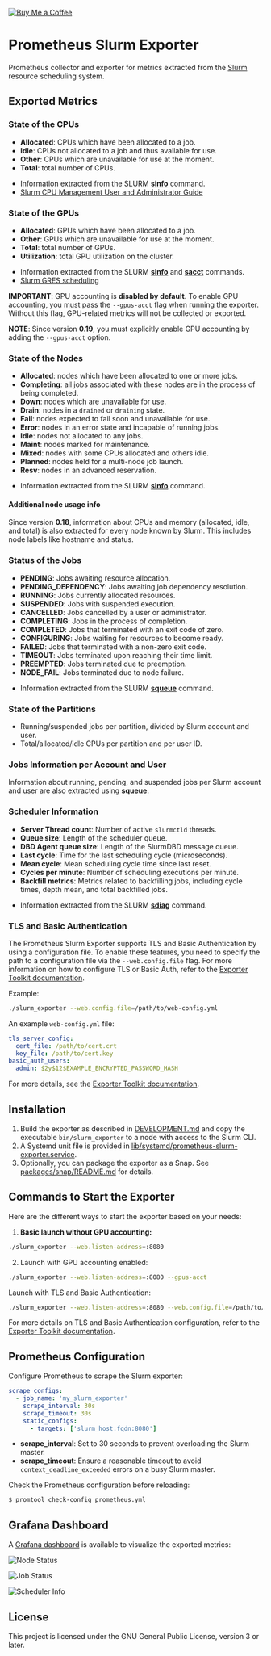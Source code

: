 [![Buy Me a Coffee](https://storage.ko-fi.com/cdn/kofi2.png?v=3)](https://ko-fi.com/C0C514I8WG)

# Prometheus Slurm Exporter

Prometheus collector and exporter for metrics extracted from the [Slurm](https://slurm.schedmd.com/overview.html) resource scheduling system.

## Exported Metrics

### State of the CPUs

* **Allocated**: CPUs which have been allocated to a job.
* **Idle**: CPUs not allocated to a job and thus available for use.
* **Other**: CPUs which are unavailable for use at the moment.
* **Total**: total number of CPUs.

- Information extracted from the SLURM [**sinfo**](https://slurm.schedmd.com/sinfo.html) command.
- [Slurm CPU Management User and Administrator Guide](https://slurm.schedmd.com/cpu_management.html)

### State of the GPUs

* **Allocated**: GPUs which have been allocated to a job.
* **Other**: GPUs which are unavailable for use at the moment.
* **Total**: total number of GPUs.
* **Utilization**: total GPU utilization on the cluster.

- Information extracted from the SLURM [**sinfo**](https://slurm.schedmd.com/sinfo.html) and [**sacct**](https://slurm.schedmd.com/sacct.html) commands.
- [Slurm GRES scheduling](https://slurm.schedmd.com/gres.html)

**IMPORTANT**: GPU accounting is **disabled by default**. To enable GPU accounting, you must pass the `--gpus-acct` flag when running the exporter. Without this flag, GPU-related metrics will not be collected or exported.

**NOTE**: Since version **0.19**, you must explicitly enable GPU accounting by adding the `--gpus-acct` option.


### State of the Nodes

* **Allocated**: nodes which have been allocated to one or more jobs.
* **Completing**: all jobs associated with these nodes are in the process of being completed.
* **Down**: nodes which are unavailable for use.
* **Drain**: nodes in a ``drained`` or ``draining`` state.
* **Fail**: nodes expected to fail soon and unavailable for use.
* **Error**: nodes in an error state and incapable of running jobs.
* **Idle**: nodes not allocated to any jobs.
* **Maint**: nodes marked for maintenance.
* **Mixed**: nodes with some CPUs allocated and others idle.
* **Planned**: nodes held for a multi-node job launch.
* **Resv**: nodes in an advanced reservation.

- Information extracted from the SLURM [**sinfo**](https://slurm.schedmd.com/sinfo.html) command.

#### Additional node usage info

Since version **0.18**, information about CPUs and memory (allocated, idle, and total) is also extracted for every node known by Slurm. This includes node labels like hostname and status.

### Status of the Jobs

* **PENDING**: Jobs awaiting resource allocation.
* **PENDING_DEPENDENCY**: Jobs awaiting job dependency resolution.
* **RUNNING**: Jobs currently allocated resources.
* **SUSPENDED**: Jobs with suspended execution.
* **CANCELLED**: Jobs cancelled by a user or administrator.
* **COMPLETING**: Jobs in the process of completion.
* **COMPLETED**: Jobs that terminated with an exit code of zero.
* **CONFIGURING**: Jobs waiting for resources to become ready.
* **FAILED**: Jobs that terminated with a non-zero exit code.
* **TIMEOUT**: Jobs terminated upon reaching their time limit.
* **PREEMPTED**: Jobs terminated due to preemption.
* **NODE_FAIL**: Jobs terminated due to node failure.

- Information extracted from the SLURM [**squeue**](https://slurm.schedmd.com/squeue.html) command.

### State of the Partitions

* Running/suspended jobs per partition, divided by Slurm account and user.
* Total/allocated/idle CPUs per partition and per user ID.

### Jobs Information per Account and User

Information about running, pending, and suspended jobs per Slurm account and user are also extracted using [**squeue**](https://slurm.schedmd.com/squeue.html).

### Scheduler Information

* **Server Thread count**: Number of active `slurmctld` threads.
* **Queue size**: Length of the scheduler queue.
* **DBD Agent queue size**: Length of the SlurmDBD message queue.
* **Last cycle**: Time for the last scheduling cycle (microseconds).
* **Mean cycle**: Mean scheduling cycle time since last reset.
* **Cycles per minute**: Number of scheduling executions per minute.
* **Backfill metrics**: Metrics related to backfilling jobs, including cycle times, depth mean, and total backfilled jobs.

- Information extracted from the SLURM [**sdiag**](https://slurm.schedmd.com/sdiag.html) command.

### TLS and Basic Authentication

The Prometheus Slurm Exporter supports TLS and Basic Authentication by using a configuration file. To enable these features, you need to specify the path to a configuration file via the `--web.config.file` flag. For more information on how to configure TLS or Basic Auth, refer to the [Exporter Toolkit documentation](https://github.com/prometheus/exporter-toolkit/blob/master/docs/web-configuration.md).

Example:

```bash
./slurm_exporter --web.config.file=/path/to/web-config.yml
```

An example `web-config.yml` file:

```yaml
tls_server_config:
  cert_file: /path/to/cert.crt
  key_file: /path/to/cert.key
basic_auth_users:
  admin: $2y$12$EXAMPLE_ENCRYPTED_PASSWORD_HASH
```

For more details, see the [Exporter Toolkit documentation](https://github.com/prometheus/exporter-toolkit/blob/master/docs/web-configuration.md).

## Installation

1. Build the exporter as described in [DEVELOPMENT.md](DEVELOPMENT.md) and copy the executable `bin/slurm_exporter` to a node with access to the Slurm CLI.
2. A Systemd unit file is provided in [lib/systemd/prometheus-slurm-exporter.service](lib/systemd/prometheus-slurm-exporter.service).
3. Optionally, you can package the exporter as a Snap. See [packages/snap/README.md](packages/snap/README.md) for details.

## Commands to Start the Exporter

Here are the different ways to start the exporter based on your needs:

1. **Basic launch without GPU accounting:**

```bash
./slurm_exporter --web.listen-address=:8080
```

2. Launch with GPU accounting enabled:

```bash
./slurm_exporter --web.listen-address=:8080 --gpus-acct
```

Launch with TLS and Basic Authentication:

```bash
./slurm_exporter --web.listen-address=:8080 --web.config.file=/path/to/web-config.yml
```

For more details on TLS and Basic Authentication configuration, refer to the [Exporter Toolkit documentation](https://github.com/prometheus/exporter-toolkit/blob/master/docs/web-configuration.md).

## Prometheus Configuration

Configure Prometheus to scrape the Slurm exporter:

```yaml
scrape_configs:
  - job_name: 'my_slurm_exporter'
    scrape_interval: 30s
    scrape_timeout: 30s
    static_configs:
      - targets: ['slurm_host.fqdn:8080']
```

* **scrape_interval**: Set to 30 seconds to prevent overloading the Slurm master.
* **scrape_timeout**: Ensure a reasonable timeout to avoid `context_deadline_exceeded` errors on a busy Slurm master.

Check the Prometheus configuration before reloading:

```bash
$ promtool check-config prometheus.yml
```

## Grafana Dashboard

A [Grafana dashboard](https://grafana.com/dashboards/4323) is available to visualize the exported metrics:

![Node Status](images/Node_Status.png)

![Job Status](images/Job_Status.png)

![Scheduler Info](images/Scheduler_Info.png)

## License

This project is licensed under the GNU General Public License, version 3 or later.

